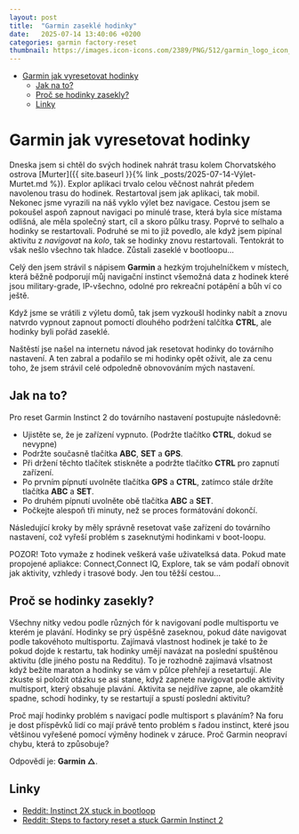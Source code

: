 ```yaml
---
layout: post
title:  "Garmin zaseklé hodinky"
date:   2025-07-14 13:40:06 +0200
categories: garmin factory-reset
thumbnail: https://images.icon-icons.com/2389/PNG/512/garmin_logo_icon_145264.png
---
```


- [Garmin jak vyresetovat hodinky](#garmin-jak-vyresetovat-hodinky)
  - [Jak na to?](#jak-na-to)
  - [Proč se hodinky zasekly?](#proč-se-hodinky-zasekly)
  - [Linky](#linky)


# Garmin jak vyresetovat hodinky

Dneska jsem si chtěl do svých hodinek nahrát trasu kolem Chorvatského ostrova [Murter]({{ site.baseurl }}{% link _posts/2025-07-14-Výlet-Murtet.md %}). Explor aplikaci trvalo celou věčnost nahrát předem navolenou trasu do hodinek. Restartoval jsem jak aplikaci, tak mobil. Nekonec jsme vyrazili na náš vyklo výlet bez navigace. 
Cestou jsem se pokoušel aspoň zapnout navigaci po minulé trase, která byla sice místama odlišná, ale měla společný start, cíl a skoro půlku trasy. Poprvé to selhalo a hodinky se restartovali.
Podruhé se mi to již povedlo, ale když jsem pipínal aktivitu z *navigovat* na *kolo*, tak se hodinky znovu restartovali. Tentokrát to však nešlo všechno tak hladce. Zůstali zaseklé v bootloopu...

Celý den jsem strávil s nápisem **Garmin** a hezkým trojuhelníčkem v místech, která běžně podporují můj navigační instinct všemožná data z hodinek které jsou military-grade, IP-všechno, odolné pro rekreační potápění a bůh ví co ještě. 

Když jsme se vrátili z výletu domů, tak jsem vyzkoušl hodinky nabít a znovu natvrdo vypnout zapnout pomoctí dlouhého podržení talčítka **CTRL**, ale hodinky byli pořád zaseklé.

Naštěstí jse našel na internetu návod jak resetovat hodinky do továrního nastavení. A ten zabral a podařilo se mi hodinky opět oživit, ale za cenu toho, že jsem strávil celé odpoledně obnovováním mých nastavení.

## Jak na to?
Pro reset Garmin Instinct 2 do továrního nastavení postupujte následovně:
- Ujistěte se, že je zařízení vypnuto. (Podržte tlačítko **CTRL**, dokud se nevypne)
- Podržte současně tlačítka **ABC**, **SET** a **GPS**.
- Při držení těchto tlačítek stiskněte a podržte tlačítko **CTRL** pro zapnutí zařízení.
- Po prvním pípnutí uvolněte tlačítka **GPS** a **CTRL**, zatímco stále držíte tlačítka **ABC** a **SET**.
- Po druhém pípnutí uvolněte obě tlačítka **ABC** a **SET**.
- Počkejte alespoň tři minuty, než se proces formátování dokončí.

Následující kroky by měly správně resetovat vaše zařízení do továrního nastavení, což vyřeší problém s zaseknutými hodinkami v boot-loopu.

POZOR! Toto vymaže z hodinek veškerá vaše uživatelksá data. Pokud mate propojené apliakce: Connect,Connect IQ, Explore, tak se vám podaří obnovit jak aktivity, vzhledy i trasové body. Jen tou těžší cestou...

## Proč se hodinky zasekly?

Všechny nitky vedou podle různých fór k navigovaní podle multisportu ve kterém je plavání. Hodinky se prý úspěšně zaseknou, pokud dáte navigovat podle takovéhoto multisportu.
Zajímavá vlastnost hodinek je také to že pokud dojde k restartu, tak hodinky umějí navázat na poslední spuštěnou aktivitu (dle jiného postu na Redditu). To je rozhodně zajímavá vlsatnost když bežíte maraton a hodinky se vám v půlce přehřejí a resetartují.
Ale zkuste si položit otázku se asi stane, když zapnete navigovat podle aktivity multisport, který obsahuje plavání. Aktivita se nejdříve zapne, ale okamžitě spadne, schodí hodinky, ty se restartují a spustí poslední aktivitu?

Proč mají hodinky problém s navigací podle multisport s plaváním? Na foru je dost příspěvků lidí co mají právě tento problém s řadou instinct, které jsou většinou vyřešené pomocí výměny hodinek v záruce. Proč Garmin neopraví chybu, která to způsobuje?

Odpovědí je: **Garmin △**.

## Linky
- [Reddit: Instinct 2X stuck in bootloop](https://www.reddit.com/r/Garmin/comments/1lzjoo3/instinct_2x_stuck_in_bootloop_lost_everything/)
- [Reddit: Steps to factory reset a stuck Garmin Instinct 2](https://www.reddit.com/r/Garmin/comments/1bx14en/steps_to_factory_reset_a_stuck_garmin_instinct_2/)